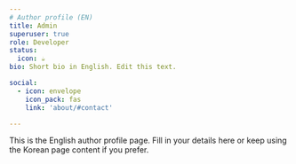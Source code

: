 ```yaml
---
# Author profile (EN)
title: Admin
superuser: true
role: Developer
status:
  icon: ☕️
bio: Short bio in English. Edit this text.

social:
  - icon: envelope
    icon_pack: fas
    link: 'about/#contact'

---
```


This is the English author profile page. Fill in your details here or keep using the Korean page content if you prefer.

